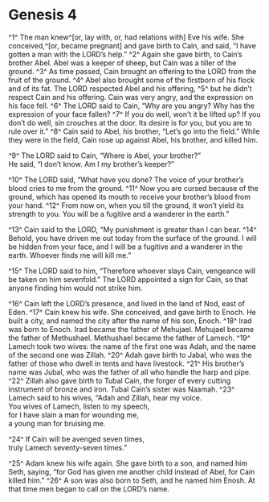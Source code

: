 # Genesis 4

^1^ The man knew^[or, lay with, or, had relations with] Eve his wife. She conceived,^[or, became pregnant] and gave birth to Cain, and said, “I have gotten a man with the LORD’s help.”
^2^ Again she gave birth, to Cain’s brother Abel. Abel was a keeper of sheep, but Cain was a tiller of the ground.
^3^ As time passed, Cain brought an offering to the LORD from the fruit of the ground.
^4^ Abel also brought some of the firstborn of his flock and of its fat. The LORD respected Abel and his offering,
^5^ but he didn’t respect Cain and his offering. Cain was very angry, and the expression on his face fell.
^6^ The LORD said to Cain, “Why are you angry? Why has the expression of your face fallen?
^7^ If you do well, won’t it be lifted up? If you don’t do well, sin crouches at the door. Its desire is for you, but you are to rule over it.”
^8^ Cain said to Abel, his brother, “Let’s go into the field.” While they were in the field, Cain rose up against Abel, his brother, and killed him.

^9^ The LORD said to Cain, “Where is Abel, your brother?”\
He said, “I don’t know. Am I my brother’s keeper?”

^10^ The LORD said, “What have you done? The voice of your brother’s blood cries to me from the ground.
^11^ Now you are cursed because of the ground, which has opened its mouth to receive your brother’s blood from your hand.
^12^ From now on, when you till the ground, it won’t yield its strength to you. You will be a fugitive and a wanderer in the earth.”

^13^ Cain said to the LORD, “My punishment is greater than I can bear.
^14^ Behold, you have driven me out today from the surface of the ground. I will be hidden from your face, and I will be a fugitive and a wanderer in the earth. Whoever finds me will kill me.”

^15^ The LORD said to him, “Therefore whoever slays Cain, vengeance will be taken on him sevenfold.” The LORD appointed a sign for Cain, so that anyone finding him would not strike him.

^16^ Cain left the LORD’s presence, and lived in the land of Nod, east of Eden.
^17^ Cain knew his wife. She conceived, and gave birth to Enoch. He built a city, and named the city after the name of his son, Enoch.
^18^ Irad was born to Enoch. Irad became the father of Mehujael. Mehujael became the father of Methushael. Methushael became the father of Lamech.
^19^ Lamech took two wives: the name of the first one was Adah, and the name of the second one was Zillah.
^20^ Adah gave birth to Jabal, who was the father of those who dwell in tents and have livestock.
^21^ His brother’s name was Jubal, who was the father of all who handle the harp and pipe.
^22^ Zillah also gave birth to Tubal Cain, the forger of every cutting instrument of bronze and iron. Tubal Cain’s sister was Naamah.
^23^ Lamech said to his wives,
“Adah and Zillah, hear my voice.\
You wives of Lamech, listen to my speech,\
for I have slain a man for wounding me,\
a young man for bruising me.

^24^ If Cain will be avenged seven times,\
truly Lamech seventy-seven times.”

^25^ Adam knew his wife again. She gave birth to a son, and named him Seth, saying, “for God has given me another child instead of Abel, for Cain killed him.”
^26^ A son was also born to Seth, and he named him Enosh. At that time men began to call on the LORD’s name.